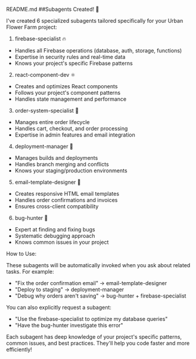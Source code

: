 README.md
##Subagents Created! 🚀

  I've created 6 specialized subagents
  tailored specifically for your Urban
  Flower Farm project:

  1. firebase-specialist 🔥

  - Handles all Firebase operations
  (database, auth, storage, functions)
  - Expertise in security rules and
  real-time data
  - Knows your project's specific Firebase
   patterns

  2. react-component-dev ⚛️

  - Creates and optimizes React components
  - Follows your project's component
  patterns
  - Handles state management and
  performance

  3. order-system-specialist 🛒

  - Manages entire order lifecycle
  - Handles cart, checkout, and order
  processing
  - Expertise in admin features and email
  integration

  4. deployment-manager 🚀

  - Manages builds and deployments
  - Handles branch merging and conflicts
  - Knows your staging/production
  environments

  5. email-template-designer 📧

  - Creates responsive HTML email
  templates
  - Handles order confirmations and
  invoices
  - Ensures cross-client compatibility

  6. bug-hunter 🐛

  - Expert at finding and fixing bugs
  - Systematic debugging approach
  - Knows common issues in your project

  How to Use:

  These subagents will be automatically 
  invoked when you ask about related
  tasks. For example:
  - "Fix the order confirmation email" →
  email-template-designer
  - "Deploy to staging" →
  deployment-manager
  - "Debug why orders aren't saving" →
  bug-hunter + firebase-specialist

  You can also explicitly request a
  subagent:
  - "Use the firebase-specialist to
  optimize my database queries"
  - "Have the bug-hunter investigate this
  error"

  Each subagent has deep knowledge of your
   project's specific patterns, common
  issues, and best practices. They'll help
   you code faster and more efficiently!